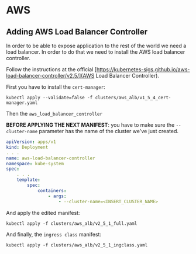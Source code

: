 # AWS

## Adding AWS Load Balancer Controller

In order to be able to expose application to the rest of the world we need a 
load balancer. In order to do that we need to install the AWS load balancer
controller.

Follow the instructions at the official [https://kubernetes-sigs.github.io/aws-load-balancer-controller/v2.5/](AWS Load Balancer Controller).

First you have to install the `cert-manager`:

```
kubectl apply --validate=false -f clusters/aws_alb/v1_5_4_cert-manager.yaml
```

Then the `aws_load_balancer_controller`

**BEFORE APPLYING THE NEXT MANIFEST**: you have to make sure the `--cluster-name`
parameter has the name of the cluster we've just created.


```yaml
apiVersion: apps/v1
kind: Deployment
. . .
name: aws-load-balancer-controller
namespace: kube-system
spec:
    . . .
    template:
        spec:
            containers:
                - args:
                    - --cluster-name=<INSERT_CLUSTER_NAME>

```

And apply the edited manifest:

```
kubectl apply -f clusters/aws_alb/v2_5_1_full.yaml
```

And finally, the `ingress class` manifest:

```
kubectl apply -f clusters/aws_alb/v2_5_1_ingclass.yaml
```